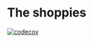 # The shoppies

[![codecov](https://codecov.io/gh/teogenesmoura/shoppies/branch/master/graph/badge.svg?token=5IA3FKBE66)](https://codecov.io/gh/teogenesmoura/shoppies)
